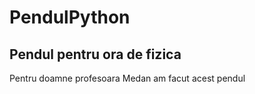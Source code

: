 # PendulPython

## Pendul pentru ora de fizica

Pentru doamne profesoara Medan am facut acest pendul
